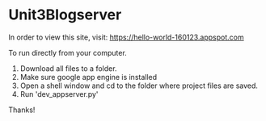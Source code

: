 # Unit3Blogserver
In order to view this site, visit: https://hello-world-160123.appspot.com

To run directly from your computer.

1. Download all files to a folder.
2. Make sure google app engine is installed
3. Open a shell window and cd to the folder where project files are saved.
4. Run 'dev_appserver.py'


Thanks!
